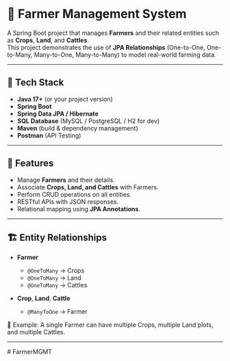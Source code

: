 # 🌱 Farmer Management System

A Spring Boot project that manages **Farmers** and their related entities such as **Crops**, **Land**, and **Cattles**.  
This project demonstrates the use of **JPA Relationships** (One-to-One, One-to-Many, Many-to-One, Many-to-Many) to model real-world farming data.  

---

## 🚀 Tech Stack

- **Java 17+** (or your project version)  
- **Spring Boot**  
- **Spring Data JPA / Hibernate**  
- **SQL Database** (MySQL / PostgreSQL / H2 for dev)  
- **Maven** (build & dependency management)  
- **Postman** (API Testing)  

---

## 📌 Features

- Manage **Farmers** and their details.  
- Associate **Crops, Land, and Cattles** with Farmers.  
- Perform CRUD operations on all entities.  
- RESTful APIs with JSON responses.  
- Relational mapping using **JPA Annotations**.  

---

## 🏗️ Entity Relationships

- **Farmer**  
  - `@OneToMany` → Crops  
  - `@OneToMany` → Land  
  - `@OneToMany` → Cattles  

- **Crop**, **Land**, **Cattle**  
  - `@ManyToOne` → Farmer  

📌 Example: A single Farmer can have multiple Crops, multiple Land plots, and multiple Cattles.

---

#   F a r m e r M G M T  
 